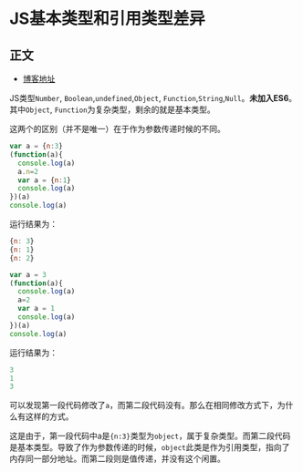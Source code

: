 # JS基本类型和引用类型差异

## 正文

* [博客地址](https://www.cnblogs.com/ljuyi/p/6100071.html)

JS类型`Number`, `Boolean`,`undefined`,`Object`, `Function`,`String`,`Null`。**未加入ES6**。其中`Object`, `Function`为复杂类型，剩余的就是基本类型。

这两个的区别（并不是唯一）在于作为参数传递时候的不同。

```JavaScript
var a = {n:3}
(function(a){
  console.log(a)
  a.n=2
  var a = {n:1}
  console.log(a)
})(a)
console.log(a)
```

运行结果为：

```JavaScript
{n: 3}
{n: 1}
{n: 2}
```

```JavaScript
var a = 3
(function(a){
  console.log(a)
  a=2
  var a = 1
  console.log(a)
})(a)
console.log(a)
```

运行结果为：

```JavaScript
3
1
3
```

可以发现第一段代码修改了`a`，而第二段代码没有。那么在相同修改方式下，为什么有这样的方式。

这是由于，第一段代码中a是`{n:3}`类型为`object`，属于复杂类型。而第二段代码是基本类型。导致了作为参数传递的时候，`object`此类是作为引用类型，指向了内存同一部分地址。而第二段则是值传递，并没有这个闲置。
